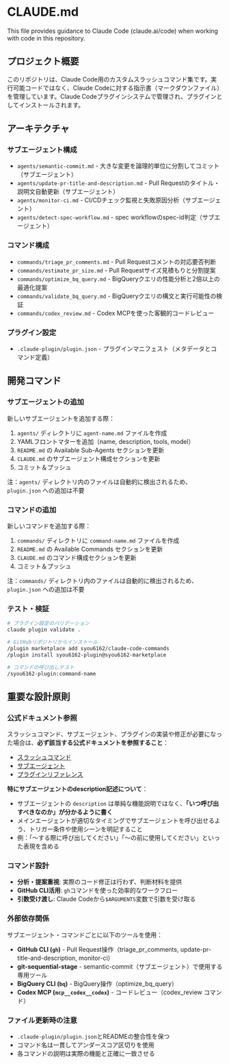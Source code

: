 # CLAUDE.md

This file provides guidance to Claude Code (claude.ai/code) when working with code in this repository.

## プロジェクト概要

このリポジトリは、Claude Code用のカスタムスラッシュコマンド集です。実行可能コードではなく、Claude Codeに対する指示書（マークダウンファイル）を管理しています。Claude Codeプラグインシステムで管理され、プラグインとしてインストールされます。

## アーキテクチャ

### サブエージェント構成
- `agents/semantic-commit.md` - 大きな変更を論理的単位に分割してコミット（サブエージェント）
- `agents/update-pr-title-and-description.md` - Pull Requestのタイトル・説明文自動更新（サブエージェント）
- `agents/monitor-ci.md` - CI/CDチェック監視と失敗原因分析（サブエージェント）
- `agents/detect-spec-workflow.md` - spec workflowのspec-id判定（サブエージェント）

### コマンド構成
- `commands/triage_pr_comments.md` - Pull Requestコメントの対応要否判断
- `commands/estimate_pr_size.md` - Pull Requestサイズ見積もりと分割提案
- `commands/optimize_bq_query.md` - BigQueryクエリの性能分析と2倍以上の最適化提案
- `commands/validate_bq_query.md` - BigQueryクエリの構文と実行可能性の検証
- `commands/codex_review.md` - Codex MCPを使った客観的コードレビュー

### プラグイン設定
- `.claude-plugin/plugin.json` - プラグインマニフェスト（メタデータとコマンド定義）

## 開発コマンド

### サブエージェントの追加
新しいサブエージェントを追加する際：

1. `agents/` ディレクトリに `agent-name.md` ファイルを作成
2. YAMLフロントマターを追加（name, description, tools, model）
3. `README.md` の Available Sub-Agents セクションを更新
4. `CLAUDE.md` のサブエージェント構成セクションを更新
5. コミット＆プッシュ

注：`agents/` ディレクトリ内のファイルは自動的に検出されるため、`plugin.json` への追加は不要

### コマンドの追加
新しいコマンドを追加する際：

1. `commands/` ディレクトリに `command-name.md` ファイルを作成
2. `README.md` の Available Commands セクションを更新
3. `CLAUDE.md` のコマンド構成セクションを更新
4. コミット＆プッシュ

注：`commands/` ディレクトリ内のファイルは自動的に検出されるため、`plugin.json` への追加は不要

### テスト・検証
```bash
# プラグイン設定のバリデーション
claude plugin validate .

# GitHubリポジトリからインストール
/plugin marketplace add syou6162/claude-code-commands
/plugin install syou6162-plugin@syou6162-marketplace

# コマンドの呼び出しテスト
/syou6162-plugin:command-name
```

## 重要な設計原則

### 公式ドキュメント参照
スラッシュコマンド、サブエージェント、プラグインの実装や修正が必要になった場合は、**必ず該当する公式ドキュメントを参照すること**：

- [スラッシュコマンド](https://docs.claude.com/en/docs/claude-code/slash-commands)
- [サブエージェント](https://docs.claude.com/en/docs/claude-code/sub-agents)
- [プラグインリファレンス](https://docs.claude.com/en/docs/claude-code/plugins-reference)

**特にサブエージェントのdescription記述について**：
- サブエージェントの `description` は単純な機能説明ではなく、**「いつ呼び出すべきなのか」が分かるように書く**
- メインエージェントが適切なタイミングでサブエージェントを呼び出せるよう、トリガー条件や使用シーンを明記すること
- 例：「～する際に呼び出してください」「～の前に使用してください」といった表現を含める

### コマンド設計
- **分析・提案重視**: 実際のコード修正は行わず、判断材料を提供
- **GitHub CLI活用**: `gh`コマンドを使った効率的なワークフロー
- **引数受け渡し**: Claude Codeから`$ARGUMENTS`変数で引数を受け取る

### 外部依存関係
サブエージェント・コマンドごとに以下のツールを使用：
- **GitHub CLI (`gh`)** - Pull Request操作（triage_pr_comments, update-pr-title-and-description, monitor-ci）
- **git-sequential-stage** - semantic-commit（サブエージェント）で使用する専用ツール
- **BigQuery CLI (`bq`)** - BigQuery操作（optimize_bq_query）
- **Codex MCP (`mcp__codex__codex`)** - コードレビュー（codex_review コマンド）

### ファイル更新時の注意
- `.claude-plugin/plugin.json`とREADMEの整合性を保つ
- コマンド名は一貫してアンダースコア区切りを使用
- 各コマンドの説明は実際の機能と正確に一致させる